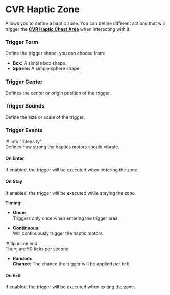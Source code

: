 # CVR Haptic Zone
Allows you to define a haptic zone. You can define different actions that will trigger the 
**[CVR Haptic Chest Area](../../avatar/components/haptic-chest-area.md)** when interacting with it.

### Trigger Form
Define the trigger shape, you can choose from:
- **Box:** A simple box shape.
- **Sphere:** A simple sphere shape.

### Trigger Center
Defines the center or origin position of the trigger.

### Trigger Bounds
Define the size or scale of the trigger.

### Trigger Events
!!! info "Intensity"  
    Defines how strong the haptics motors should vibrate.

#### On Enter
If enabled, the trigger will be executed when entering the zone.

#### On Stay
If enabled, the trigger will be executed while staying the zone.

**Timing:**

- **Once:**  
   Triggers only once when entering the trigger area.

- **Continuous:**  
   Will continuously trigger the haptic motors.

!!! tip inline end  
    There are 50 ticks per second

- **Random:**  
  **Chance:**
   The chance the trigger will be applied per tick.

#### On Exit
If enabled, the trigger will be executed when exiting the zone.